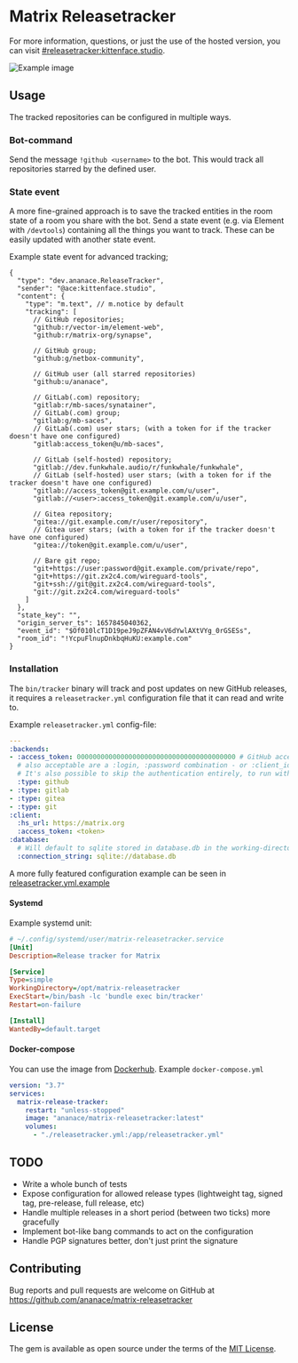 # Matrix Releasetracker

For more information, questions, or just the use of the hosted version, you can visit [#releasetracker:kittenface.studio](https://matrix.to/#/#releasetracker:kittenface.studio).

![Example image](https://i.imgur.com/iAP1rMs.png)

## Usage
The tracked repositories can be configured in multiple ways.

### Bot-command
Send the message `!github <username>` to the bot.
This would track all repositories starred by the defined user.

### State event
A more fine-grained approach is to save the tracked entities in the room state of a room you share with the bot.
Send a state event (e.g. via Element with `/devtools`) containing all the things you want to track. These can be easily updated with another state event.

Example state event for advanced tracking;

```jsonc
{
  "type": "dev.ananace.ReleaseTracker",
  "sender": "@ace:kittenface.studio",
  "content": {
    "type": "m.text", // m.notice by default
    "tracking": [
      // GitHub repositories;
      "github:r/vector-im/element-web",
      "github:r/matrix-org/synapse",

      // GitHub group;
      "github:g/netbox-community",

      // GitHub user (all starred repositories)
      "github:u/ananace",

      // GitLab(.com) repository;
      "gitlab:r/mb-saces/synatainer",
      // GitLab(.com) group;
      "gitlab:g/mb-saces",
      // GitLab(.com) user stars; (with a token for if the tracker doesn't have one configured)
      "gitlab:access_token@u/mb-saces",

      // GitLab (self-hosted) repository;
      "gitlab://dev.funkwhale.audio/r/funkwhale/funkwhale",
      // GitLab (self-hosted) user stars; (with a token for if the tracker doesn't have one configured)
      "gitlab://access_token@git.example.com/u/user",
      "gitlab://<user>:access_token@git.example.com/u/user",

      // Gitea repository;
      "gitea://git.example.com/r/user/repository",
      // Gitea user stars; (with a token for if the tracker doesn't have one configured)
      "gitea://token@git.example.com/u/user",

      // Bare git repo;
      "git+https://user:password@git.example.com/private/repo",
      "git+https://git.zx2c4.com/wireguard-tools",
      "git+ssh://git@git.zx2c4.com/wireguard-tools",
      "git://git.zx2c4.com/wireguard-tools"
    ]
  },
  "state_key": "",
  "origin_server_ts": 1657845040362,
  "event_id": "$Of010lcT1D19peJ9pZFAN4vV6dYwlAXtVYg_0rGSESs",
  "room_id": "!YcpuFlnupDnkbqHuKU:example.com"
}
```

### Installation

The `bin/tracker` binary will track and post updates on new GitHub releases, it requires a `releasetracker.yml` configuration file that it can read and write to.

Example `releasetracker.yml` config-file:

```yaml
---
:backends:
- :access_token: 0000000000000000000000000000000000000000 # GitHub access token - needs the public_repo scope
  # also acceptable are a :login, :password combination - or :client_id, :client_secret for OAuth - without GraphQL support
  # It's also possible to skip the authentication entirely, to run with heavily reduced limits and only REST API functionality
  :type: github
- :type: gitlab
- :type: gitea
- :type: git
:client:
  :hs_url: https://matrix.org
  :access_token: <token>
:database:
  # Will default to sqlite stored in database.db in the working-directory
  :connection_string: sqlite://database.db
```

A more fully featured configuration example can be seen in [releasetracker.yml.example](releasetracker.yml.example)

#### Systemd
Example systemd unit:

```ini
# ~/.config/systemd/user/matrix-releasetracker.service
[Unit]
Description=Release tracker for Matrix

[Service]
Type=simple
WorkingDirectory=/opt/matrix-releasetracker
ExecStart=/bin/bash -lc 'bundle exec bin/tracker'
Restart=on-failure

[Install]
WantedBy=default.target
```

#### Docker-compose
You can use the image from [Dockerhub](https://hub.docker.com/r/ananace/matrix-releasetracker).
Example `docker-compose.yml`
```yaml
version: "3.7"
services:
  matrix-release-tracker:
    restart: "unless-stopped"
    image: "ananace/matrix-releasetracker:latest"
    volumes:
      - "./releasetracker.yml:/app/releasetracker.yml"
```

## TODO

- Write a whole bunch of tests
- Expose configuration for allowed release types (lightweight tag, signed tag, pre-release, full release, etc)
- Handle multiple releases in a short period (between two ticks) more gracefully
- Implement bot-like bang commands to act on the configuration
- Handle PGP signatures better, don't just print the signature

## Contributing

Bug reports and pull requests are welcome on GitHub at https://github.com/ananace/matrix-releasetracker

## License

The gem is available as open source under the terms of the [MIT License](https://opensource.org/licenses/MIT).
